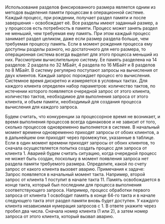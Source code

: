 Использование разделов фиксированного размера является одним из методов выделения памяти процессам в операционной системе. Каждый процесс, при рождении, получает раздел памяти и после завершения - освобождает её. Все разделы имеют заданный размер, а у процессов есть потребность в памяти. Процесс может занять раздел не меньший, чем требуемая ему память. При этом каждый процесс занимает раздел целиком, даже если размер раздела больше, чем требуемая процессу память. Если в момент рождения процесса ему доступны разделы разного, но достаточного для него размера, то операционная система всегда выделит для этого процесса меньший из них. Рассмотрим вычислительную систему. Ее память разделена на 14 разделов: 2 раздела по 32 МБайт, 4 раздела по 16 МБайт и 8 разделов по 8 МБайт. В систему регулярно поступают запросы на вычисления от двух клиентов. Каждый запрос порождает процесс его вычисления. Системное время дискретно и измеряется в условных тактах. Для каждого клиента определен набор параметров: количество тактов, по истечении которого появляется очередной запрос от этого клиента, количество тактов, необходимое для выполнения запроса от этого клиента, и объем памяти, необходимый для создания процесса вычисления для каждого запроса.





Будем считать, что конкуренции за процессорное время не возникает, и время выполнения процессов всегда одинаковое и не зависит от того, сколько процессов одновременно выполняется в системе. В начальный момент времени одновременно приходят запросы от обоих клиентов, а в дальнейшем они приходят через промежутки, указанные в таблице. 
Если в один момент времени приходят запросы от обоих клиентов, то сначала осуществляется попытка создать процесс для запроса от клиента 1. Аварией будем считать ситуацию, когда очередной процесс не может быть создан, поскольку в момент появления запроса нет раздела памяти требуемого размера. Определите, какой по счету запрос от какого клиента вызовет аварию.
Примечания к задаче:
Запрос появляется в начальный момент такта. 
Например, второй запрос от клиента 1 поступит в начале такта 11.
Память освобождается в конце такта, который был последним для процесса выполнения соответствующего запроса. 
Например, процесс обработки первого запроса от клиента 1 освободит память в конце 64-го такта и в начале следующего такта этот раздел памяти вновь будет доступен.
У каждого клиента независимая нумерация запросов с 1.
В ответе укажите через пробел два числа. Сначала номер клиента (1 или 2), а затем номер запроса от этого клиента, который вызвал аварию.

